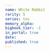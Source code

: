 ```yaml
---
name: White Rabbit
rarity: 5
series: tos
memory_alpha:
bigbook_tier: -1
in_portal: true
date:
published: true
---
```



